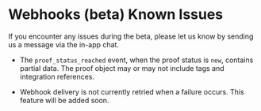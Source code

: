 # Webhooks (beta) Known Issues

If you encounter any issues during the beta, please let us know by sending us a message via the in-app chat.

- The `proof_status_reached` event, when the proof status is `new`, contains partial data. The proof object may or may not include tags and integration references.

- Webhook delivery is not currently retried when a failure occurs. This feature will be added soon.
